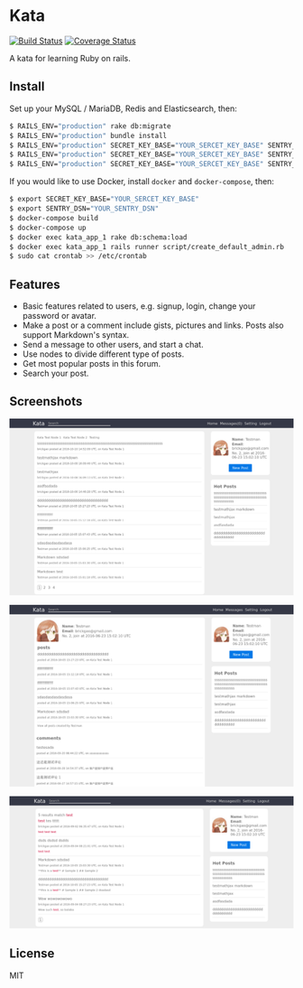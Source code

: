 # Kata

[![Build Status](https://travis-ci.org/brickgao/kata.svg?branch=master)](https://travis-ci.org/brickgao/kata) [![Coverage Status](https://coveralls.io/repos/github/brickgao/kata/badge.svg?branch=master)](https://coveralls.io/github/brickgao/kata?branch=master)

A kata for learning Ruby on rails.

## Install

Set up your MySQL / MariaDB, Redis and Elasticsearch, then:

```bash
$ RAILS_ENV="production" rake db:migrate
$ RAILS_ENV="production" bundle install
$ RAILS_ENV="production" SECRET_KEY_BASE="YOUR_SERCET_KEY_BASE" SENTRY_DSN="YOUR_SENTRY_DSN" rails s Puma
$ RAILS_ENV="production" SECRET_KEY_BASE="YOUR_SERCET_KEY_BASE" SENTRY_DSN="YOUR_SENTRY_DSN" rails runner script/create_default_admin.rb
$ RAILS_ENV="production" SECRET_KEY_BASE="YOUR_SERCET_KEY_BASE" SENTRY_DSN="YOUR_SENTRY_DSN" rails runner script/update_hot_posts.rb # Add this one to crontab
```

If you would like to use Docker, install `docker` and `docker-compose`, then:

```bash
$ export SECRET_KEY_BASE="YOUR_SERCET_KEY_BASE"
$ export SENTRY_DSN="YOUR_SENTRY_DSN"
$ docker-compose build
$ docker-compose up
$ docker exec kata_app_1 rake db:schema:load
$ docker exec kata_app_1 rails runner script/create_default_admin.rb
$ sudo cat crontab >> /etc/crontab
```

## Features

* Basic features related to users, e.g. signup, login, change your password or avatar.
* Make a post or a comment include gists, pictures and links. Posts also support Markdown's syntax.
* Send a message to other users, and start a chat.
* Use nodes to divide different type of posts.
* Get most popular posts in this forum.
* Search your post.

## Screenshots

![](./screenshots/screenshot1.png)

![](./screenshots/screenshot2.png)

![](./screenshots/screenshot3.png)


## License

MIT
